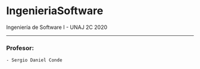 # IngenieriaSoftware
Ingeniería de Software I - UNAJ 2C 2020

---

### Profesor:
	- Sergio Daniel Conde
